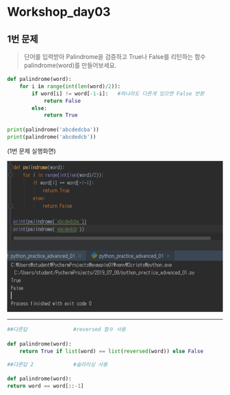 # Workshop_day03



## 1번 문제

> 단어를 입력받아 Palindrome을 검증하고 True나 False를 리턴하는 함수 palindrome(word)를 만들어보세요.

```python
def palindrome(word):
    for i in range(int(len(word)/2)):
        if word[i] != word[-1-i]:   #하나라도 다른게 있으면 False 반환
            return False
        else:
            return True

print(palindrome('abcdedcba'))
print(palindrome('abcdedcb'))
```

(1번 문제 실행화면)

![](img/workshop_01.png)

------------------------------------------------------------------------------------------------------------



```python
##다른답               #reversed 함수 사용

def palindrome(word):
	return True if list(word) == list(reversed(word)) else False
```

```python
##다른답 2             #슬라이싱 사용

def palindrome(word):
return word == word[::-1]
```


